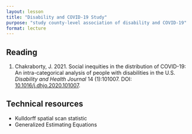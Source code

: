 ```yaml
---
layout: lesson
title: "Disability and COVID-19 Study"
purpose: "study county-level association of disability and COVID-19"
format: lecture
---
```


## Reading

1. Chakraborty, J. 2021. Social inequities in the distribution of COVID-19: An intra-categorical analysis of people with disabilities in the U.S. *Disability and Health Journal* 14 (1):101007. DOI: [10.1016/j.dhjo.2020.101007](https://doi.org/10.1016/j.dhjo.2020.101007).

## Technical resources

- Kulldorff spatial scan statistic
- Generalized Estimating Equations
